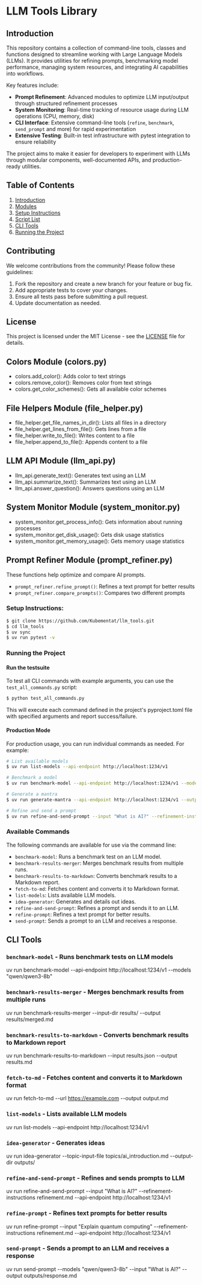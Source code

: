 # LLM Tools Library

## Introduction
This repository contains a collection of command-line tools, classes and functions designed to streamline working with Large Language Models (LLMs). It provides utilities for refining prompts, benchmarking model performance, managing system resources, and integrating AI capabilities into workflows.

Key features include:
- **Prompt Refinement**: Advanced modules to optimize LLM input/output through structured refinement processes
- **System Monitoring**: Real-time tracking of resource usage during LLM operations (CPU, memory, disk)
- **CLI Interface**: Extensive command-line tools (`refine`, `benchmark`, `send_prompt` and more) for rapid experimentation
- **Extensive Testing**: Built-in test infrastructure with pytest integration to ensure reliability

The project aims to make it easier for developers to experiment with LLMs through modular components, well-documented APIs, and production-ready utilities.

## Table of Contents

1. [Introduction](#introduction)
2. [Modules](#modules)
3. [Setup Instructions](#setup-instructions)
4. [Script List](#script-list)
5. [CLI Tools](#cli-tools)
6. [Running the Project](#running-the-project)

## Contributing

We welcome contributions from the community! Please follow these guidelines:

1. Fork the repository and create a new branch for your feature or bug fix.
2. Add appropriate tests to cover your changes.
3. Ensure all tests pass before submitting a pull request.
4. Update documentation as needed.

## License

This project is licensed under the MIT License - see the [LICENSE](LICENSE) file for details.

## Colors Module (colors.py)
- colors.add_color(): Adds color to text strings
- colors.remove_color(): Removes color from text strings
- colors.get_color_schemes(): Gets all available color schemes

## File Helpers Module (file_helper.py)
- file_helper.get_file_names_in_dir(): Lists all files in a directory
- file_helper.get_lines_from_file(): Gets lines from a file
- file_helper.write_to_file(): Writes content to a file
- file_helper.append_to_file(): Appends content to a file

## LLM API Module (llm_api.py)
- llm_api.generate_text(): Generates text using an LLM
- llm_api.summarize_text(): Summarizes text using an LLM
- llm_api.answer_question(): Answers questions using an LLM

## System Monitor Module (system_monitor.py)
- system_monitor.get_process_info(): Gets information about running processes
- system_monitor.get_disk_usage(): Gets disk usage statistics
- system_monitor.get_memory_usage(): Gets memory usage statistics

## Prompt Refiner Module (prompt_refiner.py)
These functions help optimize and compare AI prompts.
- `prompt_refiner.refine_prompt()`: Refines a text prompt for better results
- `prompt_refiner.compare_prompts()`: Compares two different prompts

### Setup Instructions:
```bash
$ git clone https://github.com/Kubementat/llm_tools.git
$ cd llm_tools
$ uv sync
$ uv run pytest -v
```

### Running the Project

#### Run the testsuite
To test all CLI commands with example arguments, you can use the `test_all_commands.py` script:
```bash
$ python test_all_commands.py
```

This will execute each command defined in the project's pyproject.toml file with specified arguments and report success/failure.

#### Production Mode
For production usage, you can run individual commands as needed. For example:

```bash
# List available models
$ uv run list-models --api-endpoint http://localhost:1234/v1

# Benchmark a model
$ uv run benchmark-model --api-endpoint http://localhost:1234/v1 --models "qwen/qwen3-8b"

# Generate a mantra
$ uv run generate-mantra --api-endpoint http://localhost:1234/v1 --output mantra.txt

# Refine and send a prompt
$ uv run refine-and-send-prompt --input "What is AI?" --refinement-instructions refinement.md --api-endpoint http://localhost:1234/v1
```

### Available Commands
The following commands are available for use via the command line:

- `benchmark-model`: Runs a benchmark test on an LLM model.
- `benchmark-results-merger`: Merges benchmark results from multiple runs.
- `benchmark-results-to-markdown`: Converts benchmark results to a Markdown report.
- `fetch-to-md`: Fetches content and converts it to Markdown format.
- `list-models`: Lists available LLM models.
- `idea-generator`: Generates and details out ideas.
- `refine-and-send-prompt`: Refines a prompt and sends it to an LLM.
- `refine-prompt`: Refines a text prompt for better results.
- `send-prompt`: Sends a prompt to an LLM and receives a response.

## CLI Tools

### `benchmark-model` - Runs benchmark tests on LLM models
uv run benchmark-model --api-endpoint http://localhost:1234/v1 --models "qwen/qwen3-8b"

### `benchmark-results-merger` - Merges benchmark results from multiple runs
uv run benchmark-results-merger --input-dir results/ --output results/merged.md

### `benchmark-results-to-markdown` - Converts benchmark results to Markdown report
uv run benchmark-results-to-markdown --input results.json --output results.md

### `fetch-to-md` - Fetches content and converts it to Markdown format
uv run fetch-to-md --url https://example.com --output output.md

### `list-models` - Lists available LLM models
uv run list-models --api-endpoint http://localhost:1234/v1

### `idea-generator` - Generates ideas
uv run idea-generator --topic-input-file topics/ai_introduction.md --output-dir outputs/

### `refine-and-send-prompt` - Refines and sends prompts to LLM
uv run refine-and-send-prompt --input "What is AI?" --refinement-instructions refinement.md --api-endpoint http://localhost:1234/v1

### `refine-prompt` - Refines text prompts for better results
uv run refine-prompt --input "Explain quantum computing" --refinement-instructions refinement.md --api-endpoint http://localhost:1234/v1

### `send-prompt` - Sends a prompt to an LLM and receives a response
uv run send-prompt --models "qwen/qwen3-8b" --input "What is AI?" --output outputs/response.md
